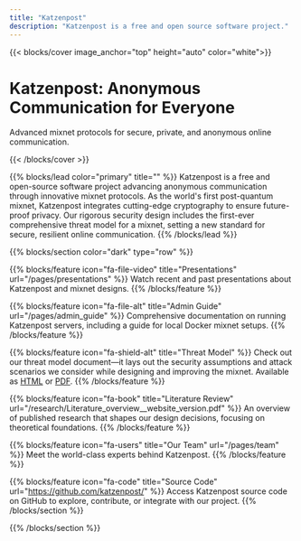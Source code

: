 ```yaml
---
title: "Katzenpost"
description: "Katzenpost is a free and open source software project."
---
```


<!-- Hero -->
{{< blocks/cover image_anchor="top" height="auto" color="white">}}
<h1>Katzenpost: Anonymous Communication for Everyone</h1>
<p>Advanced mixnet protocols for secure, private, and anonymous online communication.</p>
{{< /blocks/cover >}}

<!-- Lead Section -->
{{% blocks/lead color="primary" title="" %}}
Katzenpost is a free and open-source software project advancing
anonymous communication through innovative mixnet protocols. As the
world's first post-quantum mixnet, Katzenpost integrates cutting-edge
cryptography to ensure future-proof privacy. Our rigorous security
design includes the first-ever comprehensive threat model for a
mixnet, setting a new standard for secure, resilient online
communication.
{{% /blocks/lead %}}

<!-- Triplet Section: Gray -->
{{% blocks/section color="dark" type="row" %}}

{{% blocks/feature icon="fa-file-video" title="Presentations" url="/pages/presentations" %}}
Watch recent and past presentations about Katzenpost and mixnet designs.
{{% /blocks/feature %}}

{{% blocks/feature icon="fa-file-alt" title="Admin Guide" url="/pages/admin_guide" %}}
Comprehensive documentation on running Katzenpost servers, including a guide for local Docker mixnet setups.
{{% /blocks/feature %}}

{{% blocks/feature icon="fa-shield-alt" title="Threat Model" %}}
Check out our threat model document—it lays out the security assumptions and attack scenarios we consider while designing and improving the mixnet.
Available as [HTML](/pages/threat_model) or [PDF](/research/Threat_Model_Doc.pdf).
{{% /blocks/feature %}}

{{% blocks/feature icon="fa-book" title="Literature Review" url="/research/Literature_overview__website_version.pdf" %}}
An overview of published research that shapes our design decisions, focusing on theoretical foundations.
{{% /blocks/feature %}}

{{% blocks/feature icon="fa-users" title="Our Team" url="/pages/team" %}}
Meet the world-class experts behind Katzenpost.
{{% /blocks/feature %}}

{{% blocks/feature icon="fa-code" title="Source Code" url="https://github.com/katzenpost/" %}}
Access Katzenpost source code on GitHub to explore, contribute, or integrate with our project.
{{% /blocks/section %}}

{{% /blocks/section %}}

